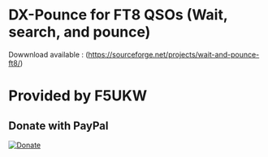# DX-Pounce for FT8 QSOs (Wait, search, and pounce)

Dowwnload available : (https://sourceforge.net/projects/wait-and-pounce-ft8/)

# Provided by F5UKW

## Donate with PayPal

[![Donate](https://img.shields.io/badge/Donate-PayPal-green.svg)](https://www.paypal.com/cgi-bin/webscr?cmd=_s-xclick&hosted_button_id=R4HK9ZTUPYHSL)
